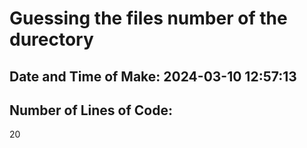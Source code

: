 # Guessing the files number of the durectory

## Date and Time of Make: 2024-03-10 12:57:13

## Number of Lines of Code:
20
